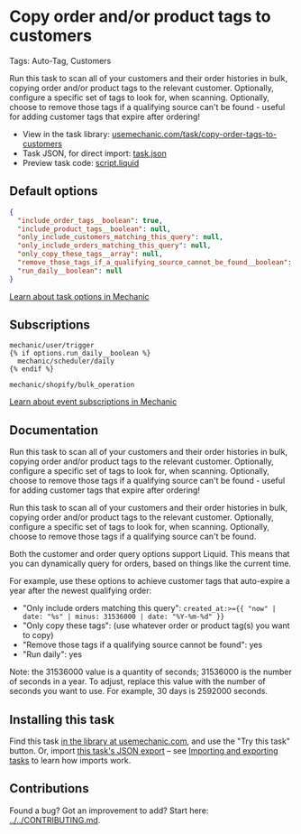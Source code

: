 # Copy order and/or product tags to customers

Tags: Auto-Tag, Customers

Run this task to scan all of your customers and their order histories in bulk, copying order and/or product tags to the relevant customer. Optionally, configure a specific set of tags to look for, when scanning. Optionally, choose to remove those tags if a qualifying source can't be found - useful for adding customer tags that expire after ordering!

* View in the task library: [usemechanic.com/task/copy-order-tags-to-customers](https://usemechanic.com/task/copy-order-tags-to-customers)
* Task JSON, for direct import: [task.json](../../tasks/copy-order-tags-to-customers.json)
* Preview task code: [script.liquid](./script.liquid)

## Default options

```json
{
  "include_order_tags__boolean": true,
  "include_product_tags__boolean": null,
  "only_include_customers_matching_this_query": null,
  "only_include_orders_matching_this_query": null,
  "only_copy_these_tags__array": null,
  "remove_those_tags_if_a_qualifying_source_cannot_be_found__boolean": null,
  "run_daily__boolean": null
}
```

[Learn about task options in Mechanic](https://docs.usemechanic.com/article/471-task-options)

## Subscriptions

```liquid
mechanic/user/trigger
{% if options.run_daily__boolean %}
  mechanic/scheduler/daily
{% endif %}

mechanic/shopify/bulk_operation
```

[Learn about event subscriptions in Mechanic](https://docs.usemechanic.com/article/408-subscriptions)

## Documentation

Run this task to scan all of your customers and their order histories in bulk, copying order and/or product tags to the relevant customer. Optionally, configure a specific set of tags to look for, when scanning. Optionally, choose to remove those tags if a qualifying source can't be found - useful for adding customer tags that expire after ordering!

Run this task to scan all of your customers and their order histories in bulk, copying order and/or product tags to the relevant customer. Optionally, configure a specific set of tags to look for, when scanning. Optionally, choose to remove those tags if a qualifying source can't be found.

Both the customer and order query options support Liquid. This means that you can dynamically query for orders, based on things like the current time.

For example, use these options to achieve customer tags that auto-expire a year after the newest qualifying order:

* "Only include orders matching this query": `created_at:>={{ "now" | date: "%s" | minus: 31536000 | date: "%Y-%m-%d" }}`
* "Only copy these tags": (use whatever order or product tag(s) you want to copy)
* "Remove those tags if a qualifying source cannot be found": yes
* "Run daily": yes

Note: the 31536000 value is a quantity of seconds; 31536000 is the number of seconds in a year. To adjust, replace this value with the number of seconds you want to use. For example, 30 days is 2592000 seconds.

## Installing this task

Find this task [in the library at usemechanic.com](https://usemechanic.com/task/copy-order-tags-to-customers), and use the "Try this task" button. Or, import [this task's JSON export](../../tasks/copy-order-tags-to-customers.json) – see [Importing and exporting tasks](https://docs.usemechanic.com/article/505-importing-and-exporting-tasks) to learn how imports work.

## Contributions

Found a bug? Got an improvement to add? Start here: [../../CONTRIBUTING.md](../../CONTRIBUTING.md).

